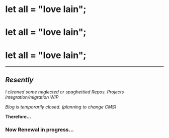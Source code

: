 # let all = "love lain";
# let all = "love lain";
# let all = "love lain";

----------

## _**Resently**_
_I cleaned some neglected or spaghettied Repos._ 
_Projects integration/migration WIP_

_Blog is temporarily closed. (planning to change CMS)_    
  
  
__Therefore...__


### Now Renewal in progress...


<!---
donasensei/donasensei is a ✨ special ✨ repository because its `README.md` (this file) appears on your GitHub profile.
You can click the Preview link to take a look at your changes.
--->
